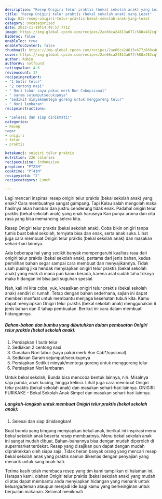 ```yaml
---
description: "Resep Onigiri telur praktis (bekal sekolah anak) yang Lezat"
title: "Resep Onigiri telur praktis (bekal sekolah anak) yang Lezat"
slug: 835-resep-onigiri-telur-praktis-bekal-sekolah-anak-yang-lezat
category: Uncategorized
date: 2022-11-19T14:40:57.771Z
image: https://img-global.cpcdn.com/recipes/2ae66ca24813a677/680x482cq70/onigiri-telur-praktis-bekal-sekolah-anak-foto-resep-utama.jpg
hideToc: false
enableToc: true
enableTocContent: false
thumbnail: https://img-global.cpcdn.com/recipes/2ae66ca24813a677/680x482cq70/onigiri-telur-praktis-bekal-sekolah-anak-foto-resep-utama.jpg
cover: https://img-global.cpcdn.com/recipes/2ae66ca24813a677/680x482cq70/onigiri-telur-praktis-bekal-sekolah-anak-foto-resep-utama.jpg
author: Admin
authorAv: notfound
ratingvalue: 4.6
reviewcount: 17
recipeingredient:
- "1 butir telur"
- "2 centong nasi"
- " Nori tabur saya pakai merk Bon Cabopsional"
- " Garam sejumputsecukupnya"
- "Sedikit minyakmentega goreng untuk menggoreng telur"
- " Nori lembaran"
recipeinstructions:

- "Selesai dan siap dinikmati!"
categories:
- Resep
tags:
- onigiri
- telur
- praktis

katakunci: onigiri telur praktis 
nutrition: 226 calories
recipecuisine: Indonesian
preptime: "PT22M"
cooktime: "PT41M"
recipeyield: "2"
recipecategory: Lunch

---
```



Lagi mencari inspirasi resep onigiri telur praktis (bekal sekolah anak) yang enak? Cara membuatnya sangat gampang. Tapi Kalau salah mengolah maka hasilnya akan hambar dan justru cenderung tidak enak. Padahal onigiri telur praktis (bekal sekolah anak) yang enak harusnya Kan punya aroma dan cita rasa yang bisa memancing selera kita.


Resep Onigiri telur praktis (bekal sekolah anak). Coba bikin onigiri tanpa tumis buat bekal sekolah, ternyata bisa dan enak, serta anak suka. Lihat juga cara membuat Onigiri telur praktis (bekal sekolah anak) dan masakan sehari-hari lainnya.

Ada beberapa hal yang sedikit banyak mempengaruhi kualitas rasa dari onigiri telur praktis (bekal sekolah anak), pertama dari jenis bahan, kedua pemilihan bahan segar sampai cara membuat dan menyajikannya. Tidak usah pusing jika hendak menyiapkan onigiri telur praktis (bekal sekolah anak) yang enak di mana pun kamu berada, karena asal sudah tahu triknya maka hidangan ini bisa jadi suguhan spesial.


Nah, kali ini kita coba, yuk, kreasikan onigiri telur praktis (bekal sekolah anak) sendiri di rumah. Tetap dengan bahan sederhana, sajian ini dapat memberi manfaat untuk membantu menjaga kesehatan tubuh kita. Kamu dapat menyiapkan Onigiri telur praktis (bekal sekolah anak) menggunakan 6 jenis bahan dan 0 tahap pembuatan. Berikut ini cara dalam membuat hidangannya.

<!--inarticleads1-->

##### Bahan-bahan dan bumbu yang dibutuhkan dalam pembuatan Onigiri telur praktis (bekal sekolah anak):

1. Persiapkan 1 butir telur
1. Sediakan 2 centong nasi
1. Gunakan  Nori tabur (saya pakai merk Bon Cab*/opsional)
1. Sediakan  Garam sejumput/secukupnya
1. Persiapkan Sedikit minyak/mentega goreng untuk menggoreng telur
1. Persiapkan  Nori lembaran


Untuk bekal sekolah, Bunda bisa mencoba bentuk lainnya, nih. Misalnya saja panda, anak kucing, hingga kelinci. Lihat juga cara membuat Onigiri telur praktis (bekal sekolah anak) dan masakan sehari-hari lainnya. ONIGIRI FURIKAKE - Bekal Sekolah Anak Simpel dan masakan sehari-hari lainnya. 

<!--inarticleads2-->

##### Langkah-langkah untuk membuat Onigiri telur praktis (bekal sekolah anak):


1. Selesai dan siap dihidangkan!

Buat bunda yang bingung menyiapkan bekal anak, berikut ini inspirasi menu bekal sekolah anak beserta resep membuatnya. Menu bekal sekolah anak ini sangat mudah dibuat. Bahan-bahannya bisa dengan mudah diperoleh di supermarket terdekat. Resep yang disajikan pun dapat dengan mudah dipraktekkan oleh siapa saja. Tidak heran banyak orang yang mencari resep bekal sekolah anak yang praktis namun dikemas dengan penyajian yang menarik untuk sang buah hati. 

Terima kasih telah membaca resep yang tim kami tampilkan di halaman ini. Harapan kami, olahan Onigiri telur praktis (bekal sekolah anak) yang mudah di atas dapat membantu anda menyiapkan hidangan yang menarik untuk keluarga/teman ataupun menjadi ide bagi kamu yang berkeinginan untuk berjualan makanan. Selamat menikmati
